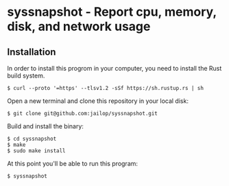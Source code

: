 # syssnapshot - Report cpu, memory, disk, and network usage

## Installation

In order to install this progrom in your computer, you need to install the Rust
build system.

    $ curl --proto '=https' --tlsv1.2 -sSf https://sh.rustup.rs | sh

Open a new terminal and clone this repository in your local disk:

    $ git clone git@github.com:jailop/syssnapshot.git
    
Build and install the binary:

    $ cd syssnapshot
    $ make
    $ sudo make install
    
At this point you'll be able to run this program:

    $ syssnapshot

